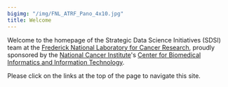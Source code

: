 ```yaml
---
bigimg: "/img/FNL_ATRF_Pano_4x10.jpg"
title: Welcome
---
```

Welcome to the homepage of the Strategic Data Science Initiatives (SDSI) team at the [Frederick National Laboratory for Cancer Research](https://frederick.cancer.gov), proudly sponsored by the [National Cancer Institute](www.cancer.gov)'s [Center for Biomedical Informatics and Information Technology](datascience.cancer.gov).

Please click on the links at the top of the page to navigate this site.